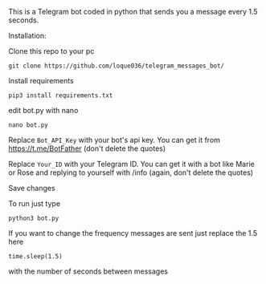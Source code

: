 This is a Telegram bot coded in python that sends you a message every 1.5 seconds.


Installation:

Clone this repo to your pc
```
git clone https://github.com/loque036/telegram_messages_bot/
```
Install requirements
```
pip3 install requirements.txt
```
edit bot.py with nano
```
nano bot.py
```
Replace ```Bot_API_Key``` with your bot's api key. You can get it from https://t.me/BotFather (don't delete the quotes)

Replace ```Your_ID``` with your Telegram ID. You can get it with a bot like Marie or Rose and replying to yourself with /info (again, don't delete the quotes)

Save changes

To run just type 
```
python3 bot.py
```

If you want to change the frequency messages are sent just replace the 1.5 here
```
time.sleep(1.5)
```
with the number of seconds between messages
